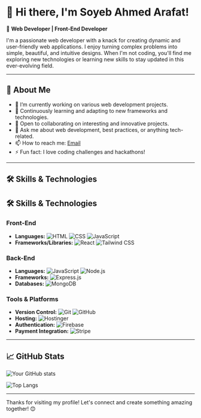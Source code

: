 # 👋 Hi there, I'm Soyeb Ahmed Arafat!

🌟 **Web Developer | Front-End Developer**

I'm a passionate web developer with a knack for creating dynamic and user-friendly web applications. I enjoy turning complex problems into simple, beautiful, and intuitive designs. When I'm not coding, you'll find me exploring new technologies or learning new skills to stay updated in this ever-evolving field.

---

## 🚀 About Me

- 🔭 I’m currently working on various web development projects.
- 🌱 Continuously learning and adapting to new frameworks and technologies.
- 👯 Open to collaborating on interesting and innovative projects.
- 💬 Ask me about web development, best practices, or anything tech-related.
- 📫 How to reach me: [Email](soyebarafat0122@yahoo.com)
- ⚡ Fun fact: I love coding challenges and hackathons!

---

## 🛠 Skills & Technologies

## 🛠 Skills & Technologies

### Front-End
- **Languages:** 
  ![HTML](https://img.shields.io/badge/HTML5-E34F26?style=flat&logo=html5&logoColor=white)
  ![CSS](https://img.shields.io/badge/CSS3-1572B6?style=flat&logo=css3&logoColor=white)
  ![JavaScript](https://img.shields.io/badge/JavaScript-F7DF1E?style=flat&logo=javascript&logoColor=black)
- **Frameworks/Libraries:** 
  ![React](https://img.shields.io/badge/React-20232A?style=flat&logo=react&logoColor=61DAFB)
  ![Tailwind CSS](https://img.shields.io/badge/Tailwind%20CSS-38B2AC?style=flat&logo=tailwind-css&logoColor=white)

### Back-End
- **Languages:** 
  ![JavaScript](https://img.shields.io/badge/JavaScript-F7DF1E?style=flat&logo=javascript&logoColor=black)
  ![Node.js](https://img.shields.io/badge/Node.js-339933?style=flat&logo=node-dot-js&logoColor=white)
- **Frameworks:** 
  ![Express.js](https://img.shields.io/badge/Express.js-000000?style=flat&logo=express&logoColor=white)
- **Databases:** 
  ![MongoDB](https://img.shields.io/badge/MongoDB-47A248?style=flat&logo=mongodb&logoColor=white)

### Tools & Platforms
- **Version Control:** 
  ![Git](https://img.shields.io/badge/Git-F05032?style=flat&logo=git&logoColor=white)
  ![GitHub](https://img.shields.io/badge/GitHub-181717?style=flat&logo=github&logoColor=white)
- **Hosting:** 
  ![Hostinger](https://img.shields.io/badge/Hostinger-FF0000?style=flat&logo=hostinger&logoColor=white)
- **Authentication:** 
  ![Firebase](https://img.shields.io/badge/Firebase-FFCA28?style=flat&logo=firebase&logoColor=black)
- **Payment Integration:** 
  ![Stripe](https://img.shields.io/badge/Stripe-008CDD?style=flat&logo=stripe&logoColor=white)


---

## 📈 GitHub Stats

![Your GitHub stats](https://github-readme-stats.vercel.app/api?username=Arafat0122&show_icons=true&theme=radical)

![Top Langs](https://github-readme-stats.vercel.app/api/top-langs/?username=Arafat0122&layout=compact&theme=radical)

---

Thanks for visiting my profile! Let's connect and create something amazing together! 😊
